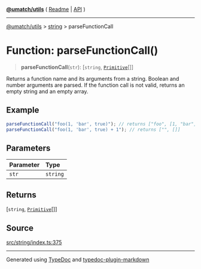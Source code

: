 [**@umatch/utils**](../../README.md) ( [Readme](../../README.md) \| [API](../../API.md) )

---

[@umatch/utils](../../API.md) > [string](../README.md) > parseFunctionCall

# Function: parseFunctionCall()

> **parseFunctionCall**(`str`): [`string`, [`Primitive`](../../index/type-aliases/type-alias.Primitive.md)[]]

Returns a function name and its arguments from a string. Boolean
and number arguments are parsed. If the function call is not
valid, returns an empty string and an empty array.

## Example

```ts
parseFunctionCall("foo(1, 'bar', true)"); // returns ["foo", [1, "bar", true]]
parseFunctionCall("foo(1, 'bar', true) + 1"); // returns ["", []]
```

## Parameters

| Parameter | Type     |
| :-------- | :------- |
| `str`     | `string` |

## Returns

[`string`, [`Primitive`](../../index/type-aliases/type-alias.Primitive.md)[]]

## Source

[src/string/index.ts:375](https://github.com/umatch-oficial/utils/blob/a4be831/src/string/index.ts#L375)

---

Generated using [TypeDoc](https://typedoc.org/) and [typedoc-plugin-markdown](https://www.npmjs.com/package/typedoc-plugin-markdown)
